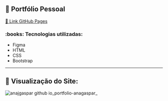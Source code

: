 ## :cherries: Portfólio Pessoal

<a href="https://anajgaspar.github.io/portfolio-anagaspar/">:link: Link GitHub Pages</a>

<h3>:books: Tecnologias utilizadas:</h3>
<ul>
  <li>Figma</li>
  <li>HTML</li>
  <li>CSS</li>
  <li>Bootstrap</li>
</ul>

----------------------------------------
## :cherries: Visualização do Site:

![anajgaspar github io_portfolio-anagaspar_](https://github.com/user-attachments/assets/0cfa669a-50b4-4018-995d-d9c966cf463e)
